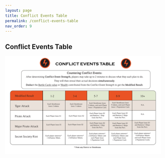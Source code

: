 ```yaml
---
layout: page
title: Conflict Events Table
permalink: /conflict-events-table
nav_order: 9
---
```


## Conflict Events Table

![Conflict Events Table](/img/conflict_events_table.jpg)